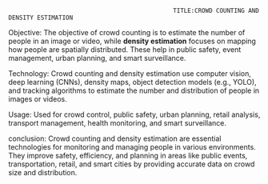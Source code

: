 
                                                  TITLE:CROWD COUNTING AND DENSITY ESTIMATION
                                                  

Objective: The objective of crowd counting is to estimate the number of people in an image or video, while **density estimation** focuses on mapping how people are spatially distributed. These help in public safety, event management, urban planning, and smart surveillance.

Technology: Crowd counting and density estimation use computer vision, deep learning (CNNs), density maps, object detection models (e.g., YOLO), and tracking algorithms to estimate the number and distribution of people in images or videos.

Usage: Used for crowd control, public safety, urban planning, retail analysis, transport management, health monitoring, and smart surveillance.

conclusion: Crowd counting and density estimation are essential technologies for monitoring and managing people in various environments. They improve safety, efficiency, and planning in areas like public events, transportation, retail, and smart cities by providing accurate data on crowd size and distribution.
